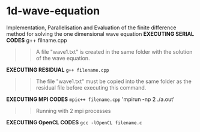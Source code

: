# 1d-wave-equation
Implementation, Parallelisation and Evaluation of the finite difference method for solving the one dimensional wave equation
**EXECUTING SERIAL CODES**
g++ filname.cpp
>>A file "wave1.txt" is created in the same folder with the solution of the wave equation.

**EXECUTING RESIDUAL**
`g++ filename.cpp`
>>The file "wave1.txt" must be copied into the same folder as the residual file before executing this command.

**EXECUTING MPI CODES**
`mpic++ filename.cpp`
'mpirun -np 2 ./a.out'
>> Running with 2 mpi processes

**EXECUTING OpenCL CODES**
`gcc -lOpenCL filename.c`
